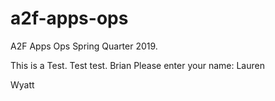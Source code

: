 # a2f-apps-ops
A2F Apps Ops Spring Quarter 2019.

This is a Test. Test test.
Brian
Please enter your name: 
Lauren

Wyatt